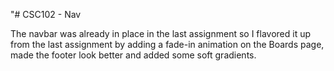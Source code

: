 "# CSC102 - Nav

The navbar was already in place in the last assignment so I flavored it up from the last assignment by adding a fade-in animation on the Boards page, made the footer look better and added some soft gradients.

